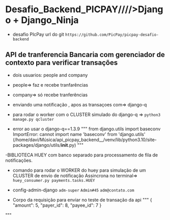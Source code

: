 # Desafio_Backend_PICPAY/\/\/\/>Django + Django_Ninja


- desafio PIcPay url do git `https://github.com/PicPay/picpay-desafio-backend`


## API de tranferencia Bancaria com gerenciador de contexto para verificar transações

- dois usuarios: people and company

- people=> faz e recebe tranfarências

- company=> só recebe tranferências



- enviando uma notificação , apos as transaçoes com=> django-q
- para rodar o worker com o CLUSTER  simulado do django-q =>
`python3 manage.py qcluster`

- error ao usar o django-q==1.3.9
"""
from django.utils import baseconv
ImportError: cannot import name 'baseconv' from 'django.utils' (/home/davi/Música/api_picpay_backend__/venv/lib/python3.10/site-packages/django/utils/__init__.py)
"""


-BIBLIOTECA HUEY com banco separado para processamento de fila de notificações.
- comando para rodar o WORKER do huey para  simulação de um CLUSTER de envio de notificação Assincrona no terminal=>
`huey_consumer.py payments.tasks.HUEY`




- config-admin-django
`adm-super`
`Admin#45`
`adm@contato.com`


- Corpo da requisição para enviar no teste de transação  da api
"""
{
    "amount": 5,
    "payer_id": 8,
    "payee_id": 7
}

"""